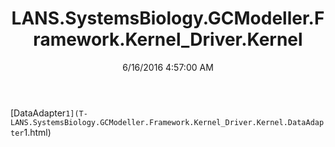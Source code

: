 ﻿---
title: LANS.SystemsBiology.GCModeller.Framework.Kernel_Driver.Kernel
date: 6/16/2016 4:57:00 AM
---

[DataAdapter`1](T-LANS.SystemsBiology.GCModeller.Framework.Kernel_Driver.Kernel.DataAdapter`1.html)
